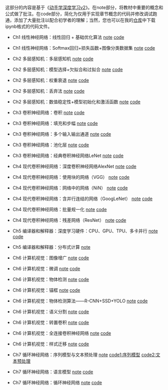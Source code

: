 这部分的内容是基于《[动手学深度学习v2](https://zh-v2.d2l.ai/)》。在note部分，将教材中重要的概念和公式做了批注。在code部分，简化为仅用于实现章节概念的代码并修改调试跑通，添加了大量批注以配合初学者的理解；当然，您也可以在我的[仓库](https://github.com/samuelssj123/samuelssj123.github.io/tree/main/contents/DEEPLEARNING/code)中下载ipynb格式的代码文件。

- Ch1 线性神经网络：线性回归 + 基础优化算法 [note](https://mailbnueducn-my.sharepoint.com/:b:/g/personal/sjs_mail_bnu_edu_cn/EfLnz4isGJ9LhDAHSfiTQLMBtEFiefaTPLDL699VnVP88w?e=Jb27z4) [code](https://samuelssj123.github.io/contents/DEEPLEARNING/DeepLearning(1).html)
  
- Ch1 线性神经网络：Softmax回归+损失函数+图像分类数据集 [note](https://mailbnueducn-my.sharepoint.com/:b:/g/personal/sjs_mail_bnu_edu_cn/EaR9FKhTZaFAsMchoB1de1wBrbFFsYFhEQnQ4OtCF6JKKw?e=IVfxrD) [code](https://samuelssj123.github.io/contents/DEEPLEARNING/DeepLearning(2).html)

- Ch2 多层感知机：多层感知机 [note](https://mailbnueducn-my.sharepoint.com/:b:/g/personal/sjs_mail_bnu_edu_cn/EVkg6ByoFMFPsvce9YUhsaIBIXjX0npVR3SoLsqke9YDXA?e=G34GHb) [code](https://samuelssj123.github.io/contents/DEEPLEARNING/DeepLearning(3).html)

- Ch2 多层感知机：模型选择+欠拟合和过拟合 [note](https://mailbnueducn-my.sharepoint.com/:b:/g/personal/sjs_mail_bnu_edu_cn/EYaNQODkqxtGnRAJ87ofvkoBhee-BJBhTjDU0Brod_U-vg?e=X8EW47)  [code](https://samuelssj123.github.io/contents/DEEPLEARNING/DeepLearning(4).html)

- Ch2 多层感知机：权重衰退 [note](https://mailbnueducn-my.sharepoint.com/:b:/g/personal/sjs_mail_bnu_edu_cn/Edd1_agwqkVIg-jhtmdKaB4BfqHzxlIbIpmJex0TjkOchA?e=k1hpeV)  [code](https://samuelssj123.github.io/contents/DEEPLEARNING/DeepLearning(5).html)

- Ch2 多层感知机：丢弃法 [note](https://mailbnueducn-my.sharepoint.com/:b:/g/personal/sjs_mail_bnu_edu_cn/EUl3KAraXnZPmJnvDEB27lUBTRJ2kXkAzpvgd19NUQumJQ?e=bhB2r8)  [code](https://samuelssj123.github.io/contents/DEEPLEARNING/DeepLearning(6).html)

- Ch2 多层感知机：数值稳定性+模型初始化和激活函数 [note](https://mailbnueducn-my.sharepoint.com/:b:/g/personal/sjs_mail_bnu_edu_cn/ES448HmSuedGpmUk5y0rlWIBMlIqqA2gceL0arWW5yPzng?e=ELUvT5) [code](https://samuelssj123.github.io/contents/DEEPLEARNING/DeepLearning(7).html)

- Ch3 卷积神经网络：卷积 [note](https://mailbnueducn-my.sharepoint.com/:b:/g/personal/sjs_mail_bnu_edu_cn/Edjcka1qCTFNgeqeaRp1nhwB1ibiXZDWa1IQmA_yHYyvng?e=R6dsSB) [code](https://samuelssj123.github.io/contents/DEEPLEARNING/DeepLearning(8).html)

- Ch3 卷积神经网络：填充和步幅 [note](https://mailbnueducn-my.sharepoint.com/:b:/g/personal/sjs_mail_bnu_edu_cn/EaKrOP1mBLJOtg6VgLv79iUBQCUMKwna-xiObe3IHopV6A?e=zqs4B1) [code](https://samuelssj123.github.io/contents/DEEPLEARNING/DeepLearning(9).html)

- Ch3 卷积神经网络：多个输入输出通道 [note](https://mailbnueducn-my.sharepoint.com/:b:/g/personal/sjs_mail_bnu_edu_cn/Ee65PhaS2OhFrj4qqY_zvZwBwXO7VFCe5K9jO71iw9e4Jg?e=EaW9Da) [code](https://samuelssj123.github.io/contents/DEEPLEARNING/DeepLearning(10).html)

- Ch3 卷积神经网络：池化层 [note](https://mailbnueducn-my.sharepoint.com/:b:/g/personal/sjs_mail_bnu_edu_cn/EaZ3uHG_d8dBikaFY6MMeoYBbf2MGbAHu3-KGp134fGUfw?e=4MFV36) [code](https://samuelssj123.github.io/contents/DEEPLEARNING/DeepLearning(11).html)

- Ch3 卷积神经网络：经典卷积神经网络LeNet [note](https://mailbnueducn-my.sharepoint.com/:b:/g/personal/sjs_mail_bnu_edu_cn/EX0Dlb-JKpVFtAsBx40k_YwBY5AQoLl49fZVb8geKYPt9g?e=hXPReu) [code](https://samuelssj123.github.io/contents/DEEPLEARNING/DeepLearning(12).html)
 
- Ch4 现代卷积神经网络：深度卷积神经网络AlexNet [note](https://mailbnueducn-my.sharepoint.com/:b:/g/personal/sjs_mail_bnu_edu_cn/EesU8zLJF_RKvtA1jm6YTdkB3Id42-Kj182BG71tLBbQ_g?e=Hvm9qf) [code](https://samuelssj123.github.io/contents/DEEPLEARNING/DeepLearning(13).html)

- Ch4 现代卷积神经网络：使用块的网络（VGG） [note](https://mailbnueducn-my.sharepoint.com/:b:/g/personal/sjs_mail_bnu_edu_cn/ETfUWHvle3BFoYbb2Qxd0noBrnDEdYKXmFTbv6Z1eg5JIg?e=jks0Ql) [code](https://samuelssj123.github.io/contents/DEEPLEARNING/DeepLearning(14).html)

- Ch4 现代卷积神经网络：网络中的网络（NiN） [note](https://mailbnueducn-my.sharepoint.com/:b:/g/personal/sjs_mail_bnu_edu_cn/EX_1cxN8fYdHkShZQgCeYFIBJBaWLaSrdOAK63J_X9I0xg?e=brj6bW) [code](https://samuelssj123.github.io/contents/DEEPLEARNING/DeepLearning(15).html)

- Ch4 现代卷积神经网络：含并行连结的网络（GoogLeNet） [note](https://mailbnueducn-my.sharepoint.com/:b:/g/personal/sjs_mail_bnu_edu_cn/EV0HKqpmfERDijFo-xx_05AB1KCatC4EcwdZ5WzhK20DLQ?e=bEHyVR) [code](https://samuelssj123.github.io/contents/DEEPLEARNING/DeepLearning(16).html)

- Ch4 现代卷积神经网络：批量规一化 [note](https://mailbnueducn-my.sharepoint.com/:b:/g/personal/sjs_mail_bnu_edu_cn/EYSPKU2qesxGgU4YPlKEAcsBdDya-6PNkWHh9_GO1ajuWQ?e=G2MWIc) [code](https://samuelssj123.github.io/contents/DEEPLEARNING/DeepLearning(17).html)

- Ch4 现代卷积神经网络：残差网络（ResNet） [note](https://mailbnueducn-my.sharepoint.com/:b:/g/personal/sjs_mail_bnu_edu_cn/ETHPZCN07x9ArHMXVJGC48ABsxub77PwQwIdI6IZqKXvWA?e=QI33KA) [code](https://samuelssj123.github.io/contents/DEEPLEARNING/DeepLearning(18).html)

- Ch5 编译器和解释器：深度学习硬件：CPU、GPU、TPU、多卡并行 [note](https://mailbnueducn-my.sharepoint.com/:b:/g/personal/sjs_mail_bnu_edu_cn/EUb2aYda3cNDiokk1MnquYoBoTODv8QOUIEjDmTHOYSoFQ?e=Frx17C) [code](https://samuelssj123.github.io/contents/DEEPLEARNING/DeepLearning(19).html)

- Ch5 编译器和解释器：分布式计算 [note](https://mailbnueducn-my.sharepoint.com/:b:/g/personal/sjs_mail_bnu_edu_cn/EZkigCL8gbtFs9CRaxC3WGcBxvJ9nGO-GdbnC-kwfrh3Mw?e=lsekgS)

- Ch6 计算机视觉：图像增广 [note](https://mailbnueducn-my.sharepoint.com/:b:/g/personal/sjs_mail_bnu_edu_cn/EZNn5jiYkJJOn6nKSS5FmRYBoCrEU7qTD-YdQ1MCfY6LCg?e=RbkLFu) [code](https://samuelssj123.github.io/contents/DEEPLEARNING/DeepLearning(21).html)

- Ch6 计算机视觉：微调 [note](https://mailbnueducn-my.sharepoint.com/:b:/g/personal/sjs_mail_bnu_edu_cn/EZyjf5p04lNHo9b5A4mopyYBtfwzXqEFub90DwqID60aVw?e=xDeuXX) [code](https://samuelssj123.github.io/contents/DEEPLEARNING/DeepLearning(22).html)

- Ch6 计算机视觉：物体检测 [note](https://mailbnueducn-my.sharepoint.com/:b:/g/personal/sjs_mail_bnu_edu_cn/EcHt32sPwMNMhFbibFAO3pABiJSOX9XqtzbiPg8xXxQEvQ?e=3oIWId) [code](https://samuelssj123.github.io/contents/DEEPLEARNING/DeepLearning(23).html)

- Ch6 计算机视觉：锚框 [note](https://mailbnueducn-my.sharepoint.com/:b:/g/personal/sjs_mail_bnu_edu_cn/EbFnwHBSBzlFsGobaT9UYKgBhyHUCBXi2n7Mf-UwkGsiNw?e=bIa6p0) [code](https://samuelssj123.github.io/contents/DEEPLEARNING/DeepLearning(24).html)

- Ch6 计算机视觉：物体检测算法——R-CNN+SSD+YOLO [note](https://mailbnueducn-my.sharepoint.com/:b:/g/personal/sjs_mail_bnu_edu_cn/EeUR3B9E5gpPg6JazSoJHGQBG_7k4J4OEe5J6G1H7guvvA?e=4YhCRU) [code](https://samuelssj123.github.io/contents/DEEPLEARNING/DeepLearning(25).html)

- Ch6 计算机视觉：语义分割 [note](https://mailbnueducn-my.sharepoint.com/:b:/g/personal/sjs_mail_bnu_edu_cn/EclrLYWZAv9LhVzTs9kXYdABb-sJ0y-11ikkJTcAoSk0hg?e=S187Hc) [code](https://samuelssj123.github.io/contents/DEEPLEARNING/DeepLearning(26).html)

- Ch6 计算机视觉：转置卷积 [note](https://mailbnueducn-my.sharepoint.com/:b:/g/personal/sjs_mail_bnu_edu_cn/EVOv8HYvX6RLkiI6FarfEIgB-ig9CY2Il164VPFS6VH0EA?e=5NcOL6) [code](https://samuelssj123.github.io/contents/DEEPLEARNING/DeepLearning(27).html)

- Ch6 计算机视觉：全连接卷积神经网络 [note](https://mailbnueducn-my.sharepoint.com/:b:/g/personal/sjs_mail_bnu_edu_cn/EXiEhUdQuXlNvsuqIUUNI0oBiuapuTeyAp109BhhjbAIHg?e=OEB26F) [code](https://samuelssj123.github.io/contents/DEEPLEARNING/DeepLearning(28).html)

- Ch6 计算机视觉：样式迁移 [note](https://mailbnueducn-my.sharepoint.com/:b:/g/personal/sjs_mail_bnu_edu_cn/ESfST4f10NNBsFgbvqHRrEQBUV9ml7y0IyaMN1yYKhMxyQ?e=18rgIh) [code](https://samuelssj123.github.io/contents/DEEPLEARNING/DeepLearning(29).html)

- Ch7 循环神经网络：序列模型与文本预处理 [note](https://mailbnueducn-my.sharepoint.com/:b:/g/personal/sjs_mail_bnu_edu_cn/EUqOBd7FuKFEiHH0KaymijYBsewPX35xvhjh8hTNBwmJHA?e=PkvHQk) [code1:序列模型](https://samuelssj123.github.io/contents/DEEPLEARNING/DeepLearning(30).html) [code2:文本预处理](https://samuelssj123.github.io/contents/DEEPLEARNING/DeepLearning(31).html)

- Ch7 循环神经网络：语言模型 [note](https://mailbnueducn-my.sharepoint.com/:b:/g/personal/sjs_mail_bnu_edu_cn/EUgT3_fGmedDsxHWSLqcAz8BmoPRbJPX0uME6i6macb94w?e=BBdhus) [code](https://samuelssj123.github.io/contents/DEEPLEARNING/DeepLearning(32).html)

- Ch7 循环神经网络：循环神经网络 [note](https://mailbnueducn-my.sharepoint.com/:b:/g/personal/sjs_mail_bnu_edu_cn/EQMlZxIkV5VLq1L8BRRn3qgBkDN7l5mmyUgNrtmPJAmjXw?e=a3Za7H) [code](https://samuelssj123.github.io/contents/DEEPLEARNING/DeepLearning(33).html) 


